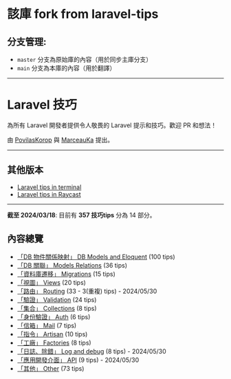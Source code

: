 # 該庫 fork from laravel-tips

## 分支管理:
- `master` 分支為原始庫的內容（用於同步主庫分支）
- `main` 分支為本庫的內容（用於翻譯）
---

# Laravel 技巧

為所有 Laravel 開發者提供令人敬畏的 Laravel 提示和技巧。歡迎 PR 和想法！

由 [PovilasKorop](https://github.com/PovilasKorop) 與 [MarceauKa](https://github.com/MarceauKa) 提出。

---

## 其他版本

- [Laravel tips in terminal](https://github.com/godruoyi/laravel-tips)
- [Laravel tips in Raycast](https://github.com/godruoyi/laravel-tips-raycast)


---
**截至 2024/03/18**: 目前有 **357 技巧tips** 分為 14 部分。

## 內容總覽

- [「DB 物件關係映射」 DB Models and Eloquent](db-models-and-eloquent.md) (100 tips)
- [「DB 關聯」 Models Relations](models-relations.md) (36 tips)
- [「資料庫遷移」 Migrations](migrations.md) (15 tips)
- [「視圖」 Views](views.md) (20 tips)
- [「路由」 Routing](routing.md) (33 - 3(重複) tips) - 2024/05/30
- [「驗證」 Validation](validation.md) (24 tips)
- [「集合」 Collections](collections.md) (8 tips)
- [「身份驗證」 Auth](auth.md) (6 tips)
- [「信箱」 Mail](mail.md) (7 tips)
- [「指令」 Artisan](artisan.md) (10 tips)
- [「工廠」 Factories](factories.md) (8 tips)
- [「日誌、除錯」 Log and debug](log-and-debug.md) (8 tips) - 2024/05/30
- [「應用開發介面」 API](api.md) (9 tips) - 2024/05/30
- [「其他」 Other](other.md) (73 tips)
